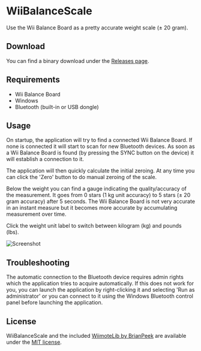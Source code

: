 # WiiBalanceScale
Use the Wii Balance Board as a pretty accurate weight scale (± 20 gram).

## Download
You can find a binary download under the [Releases page](https://github.com/schellingb/WiiBalanceScale/releases/latest).

## Requirements
- Wii Balance Board
- Windows
- Bluetooth (built-in or USB dongle)

## Usage
On startup, the application will try to find a connected Wii Balance Board. If none is connected it will start to scan for new Bluetooth devices. As soon as a Wii Balance Board is found (by pressing the SYNC button on the device) it will establish a connection to it.

The application will then quickly calculate the initial zeroing. At any time you can click the 'Zero' button to do manual zeroing of the scale.

Below the weight you can find a gauge indicating the quality/accuracy of the measurement. It goes from 0 stars (1 kg unit accuracy) to 5 stars (± 20 gram accuracy) after 5 seconds. The Wii Balance Board is not very accurate in an instant measure but it becomes more accurate by accumulating measurement over time.

Click the weight unit label to switch between kilogram (kg) and pounds (lbs).

![Screenshot](https://raw.githubusercontent.com/schellingb/WiiBalanceScale/master/README.png)

## Troubleshooting
The automatic connection to the Bluetooth device requires admin rights which the application tries to acquire automatically. If this does not work for you, you can launch the application by right-clicking it and selecting 'Run as administrator' or you can connect to it using the Windows Bluetooth control panel before launching the application.

## License
WiiBalanceScale and the included [WiimoteLib by BrianPeek](https://github.com/BrianPeek/WiimoteLib) are available under the [MIT license](https://choosealicense.com/licenses/mit/).
